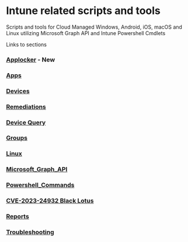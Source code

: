 # Intune related scripts and tools
Scripts and tools for Cloud Managed Windows, Android, iOS, macOS and Linux utilizing Microsoft Graph API and Intune Powershell Cmdlets

Links to sections  
### [Applocker](./Applocker) - New ###
### [Apps](./Apps) ###
### [Devices](./Devices) ###
### [Remediations](./Remediations) ###
### [Device Query](./Device_Query) ###
### [Groups](./Groups) ###
### [Linux](./Linux) ###
### [Microsoft_Graph_API](./Microsoft_Graph_API) ###
### [Powershell_Commands](./Powershell_Commands) ###
### [CVE-2023-24932 Black Lotus](./CVE-2023-24932) ###
### [Reports](./Reports) ###
### [Troubleshooting](./Troubleshooting) ###
